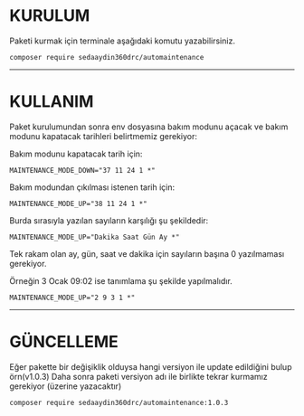 
# KURULUM

Paketi kurmak için terminale aşağıdaki komutu yazabilirsiniz.
```
composer require sedaaydin360drc/automaintenance 
```

---

# KULLANIM

Paket kurulumundan sonra env dosyasına bakım modunu açacak ve bakım modunu kapatacak tarihleri belirtmemiz gerekiyor:

Bakım modunu kapatacak tarih için: 
```
MAINTENANCE_MODE_DOWN="37 11 24 1 *"
``` 
Bakım modundan çıkılması istenen tarih için: 
```
MAINTENANCE_MODE_UP="38 11 24 1 *"
``` 
Burda sırasıyla yazılan sayıların karşılığı şu şekildedir: 
```
MAINTENANCE_MODE_UP="Dakika Saat Gün Ay *"
``` 

Tek rakam olan ay, gün, saat ve dakika için sayıların başına 0 yazılmaması gerekiyor. 

Örneğin 3 Ocak 09:02 ise tanımlama şu şekilde yapılmalıdır.
```
MAINTENANCE_MODE_UP="2 9 3 1 *"
``` 

--- 
# GÜNCELLEME
Eğer pakette bir değişiklik olduysa hangi versiyon ile update edildiğini bulup örn(v1.0.3) 
Daha sonra paketi versiyon adı ile birlikte tekrar kurmamız gerekiyor (üzerine yazacaktır)
```
composer require sedaaydin360drc/automaintenance:1.0.3
```
